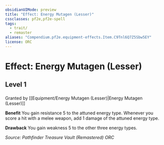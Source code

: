 ```yaml
---
obsidianUIMode: preview
title: "Effect: Energy Mutagen (Lesser)"
cssclasses: pf2e,pf2e-spell
tags:
  - trait/
  - remaster
aliases: "Compendium.pf2e.equipment-effects.Item.C9Tnl6Q7Z5Sbw5EY"
license: ORC
---
```

# Effect: Energy Mutagen (Lesser)
## Level 1
### 






Granted by [[Equipment/Energy Mutagen (Lesser)|Energy Mutagen (Lesser)]]

**Benefit** You gain resistance 5 to the attuned energy type. Whenever you score a hit with a melee weapon, add 1 damage of the attuned energy type.

**Drawback** You gain weakness 5 to the other three energy types.

*Source: Pathfinder Treasure Vault (Remastered)*
*ORC*